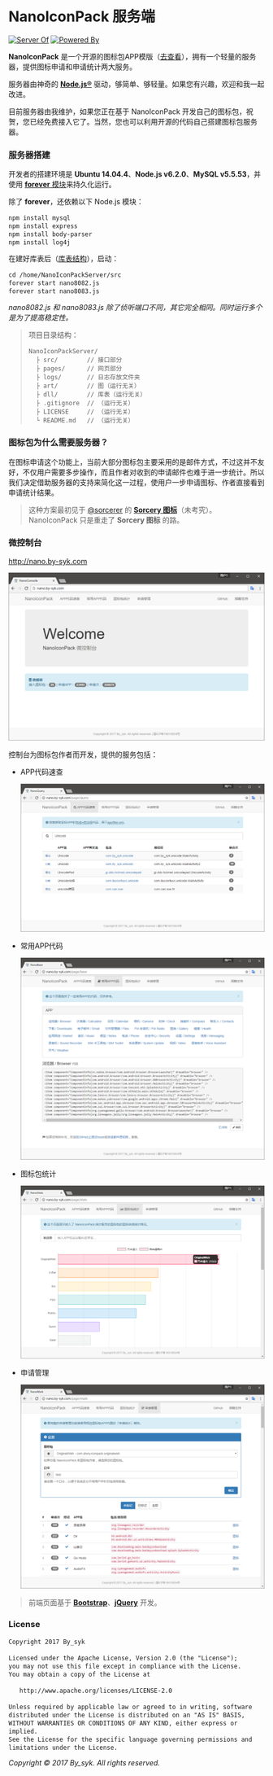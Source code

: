 # NanoIconPack 服务端

[![Server Of](https://img.shields.io/badge/server%20of-NanoIconPack-brightgreen.svg)](https://github.com/by-syk/NanoIconPack)
[![Powered By](https://img.shields.io/badge/powered%20by-Node.js-green.svg)](https://nodejs.org/en/)


**NanoIconPack** 是一个开源的图标包APP模版（[去查看](https://github.com/by-syk/NanoIconPack)），拥有一个轻量的服务器，提供图标申请和申请统计两大服务。

服务器由神奇的 **[Node.js®](https://nodejs.org/en/)** 驱动，够简单、够轻量。如果您有兴趣，欢迎和我一起改进。

目前服务器由我维护，如果您正在基于 NanoIconPack 开发自己的图标包，祝贺，您已经免费接入它了。当然，您也可以利用开源的代码自己搭建图标包服务器。


### 服务器搭建

开发者的搭建环境是 **Ubuntu 14.04.4**、**Node.js v6.2.0**、**MySQL v5.5.53**，并使用 [**forever** 模块](https://github.com/foreverjs/forever)来持久化运行。

除了 **forever**，还依赖以下 Node.js 模块：

```
npm install mysql
npm install express
npm install body-parser
npm install log4j
```

在建好库表后（[库表结构](https://github.com/by-syk/NanoIconPackServer/blob/master/dll/sql.dll)），启动：

```
cd /home/NanoIconPackServer/src
forever start nano8082.js
forever start nano8083.js
```

*nano8082.js 和 nano8083.js 除了侦听端口不同，其它完全相同。同时运行多个是为了提高稳定性。*

> 项目目录结构：
> 
> ```
> NanoIconPackServer/
>   ├ src/        // 接口部分
>   ├ pages/      // 网页部分
>   ├ logs/       // 日志存放文件夹
>   ├ art/        // 图（运行无关）
>   ├ dll/        // 库表（运行无关）
>   ├ .gitignore  // （运行无关）
>   ├ LICENSE     // （运行无关）
>   └ README.md   // （运行无关）
> ```


### 图标包为什么需要服务器？

在图标申请这个功能上，当前大部分图标包主要采用的是邮件方式，不过这并不友好，不仅用户需要多步操作，而且作者对收到的申请邮件也难于进一步统计。所以我们决定借助服务器的支持来简化这一过程，使用户一步申请图标、作者直接看到申请统计结果。

> 这种方案最初见于 [@sorcerer](http://www.coolapk.com/u/420016) 的 **[Sorcery 图标](http://www.coolapk.com/apk/com.sorcerer.sorcery.iconpack)**（未考究）。NanoIconPack 只是重走了 **Sorcery 图标** 的路。


### 微控制台

http://nano.by-syk.com

[![NanoConsole](art/nano_console.png)](http://nano.by-syk.com)


控制台为图标包作者而开发，提供的服务包括：

+ APP代码速查
  
  [![NanoQuery](art/nano_query.png)](http://nano.by-syk.com/page/query)

+ 常用APP代码

  [![NanoBase](art/nano_base.png)](http://nano.by-syk.com/page/base)

+ 图标包统计

  [![NanoStats](art/nano_stats.png)](http://nano.by-syk.com/page/stats)

+ 申请管理

  [![NanoMark](art/nano_mark.png)](http://nano.by-syk.com/page/mark)

> 前端页面基于 [**Bootstrap**](http://v3.bootcss.com/)、[**jQuery**](http://jquery.com/) 开发。


### License

    Copyright 2017 By_syk

    Licensed under the Apache License, Version 2.0 (the "License");
    you may not use this file except in compliance with the License.
    You may obtain a copy of the License at

       http://www.apache.org/licenses/LICENSE-2.0

    Unless required by applicable law or agreed to in writing, software
    distributed under the License is distributed on an "AS IS" BASIS,
    WITHOUT WARRANTIES OR CONDITIONS OF ANY KIND, either express or implied.
    See the License for the specific language governing permissions and
    limitations under the License.


*Copyright &#169; 2017 By_syk. All rights reserved.*